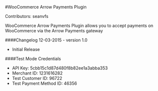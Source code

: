 #WooCommerce Arrow Payments Plugin

Contributors: seanvfs

WooCommerce Arrow Payments Plugin allows you to accept payments on WooCommerce via the Arrow Payments gateway

####Changelog
12-03-2015 - version 1.0
* Initial Release

####Test Mode Credentials
* API Key: 5cbb15c1d87d480f8b82ee1a3abba353
* Merchant ID: 1231616282
* Test Customer ID: 96722
* Test Payment Method ID: 46356